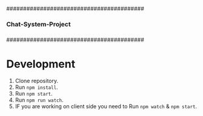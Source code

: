 #########################################
###                                   ###
###       Chat-System-Project         ###
###                                   ###
#########################################

# Development

1. Clone repository.
2. Run `npm install`.
3. Run `npm start`.
4. Run `npm run watch`.
5. IF you are working on client side you need to Run `npm watch` & `npm start`.
